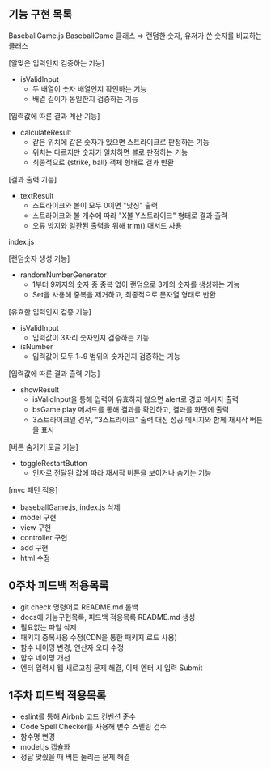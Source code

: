 ## 기능 구현 목록

BaseballGame.js
BaseballGame 클래스 ⇒ 랜덤한 숫자, 유저가 쓴 숫자를 비교하는 클래스

[알맞은 입력인지 검증하는 기능]

- isValidInput
  - 두 배열이 숫자 배열인지 확인하는 기능
  - 배열 길이가 동일한지 검증하는 기능

[입력값에 따른 결과 계산 기능]

- calculateResult
  - 같은 위치에 같은 숫자가 있으면 스트라이크로 판정하는 기능
  - 위치는 다르지만 숫자가 일치하면 볼로 판정하는 기능
  - 최종적으로 {strike, ball} 객체 형태로 결과 반환

[결과 출력 기능]

- textResult
  - 스트라이크와 볼이 모두 0이면 "낫싱" 출력
  - 스트라이크와 볼 개수에 따라 "X볼 Y스트라이크" 형태로 결과 출력
  - 오류 방지와 일관된 출력을 위해 trim() 매서드 사용

index.js

[랜덤숫자 생성 기능]

- randomNumberGenerator
  - 1부터 9까지의 숫자 중 중복 없이 랜덤으로 3개의 숫자를 생성하는 기능
  - Set을 사용해 중복을 제거하고, 최종적으로 문자열 형태로 반환

[유효한 입력인지 검증 기능]

- isValidInput
  - 입력값이 3자리 숫자인지 검증하는 기능
- isNumber
  - 입력값이 모두 1~9 범위의 숫자인지 검증하는 기능

[입력값에 따른 결과 출력 기능]

- showResult
  - isValidInput을 통해 입력이 유효하지 않으면 alert로 경고 메시지 출력
  - bsGame.play 메서드를 통해 결과를 확인하고, 결과를 화면에 출력
  - 3스트라이크일 경우, “3스트라이크” 출력 대신 성공 메시지와 함께 재시작 버튼을 표시

[버튼 숨기기 토글 기능]

- toggleRestartButton
  - 인자로 전달된 값에 따라 재시작 버튼을 보이거나 숨기는 기능

[mvc 패턴 적용]

- baseballGame.js, index.js 삭제
- model 구현
- view 구현
- controller 구현
- add 구현
- html 수정

## 0주차 피드백 적용목록

- git check 명령어로 README.md 롤백
- docs에 기능구현목록, 피드백 적용목록 README.md 생성
- 필요없는 파일 삭제
- 패키지 중복사용 수정(CDN을 통한 패키지 로드 사용)
- 함수 네이밍 변경, 연산자 오타 수정
- 함수 네이밍 개선
- 엔터 입력시 웹 새로고침 문제 해결, 이제 엔터 시 입력 Submit

## 1주차 피드백 적용목록

- eslint를 통해 Airbnb 코드 컨벤션 준수
- Code Spell Checker를 사용해 변수 스펠링 검수
- 함수명 변경
- model.js 캡슐화
- 정답 맞췄을 때 버튼 눌리는 문제 해결
